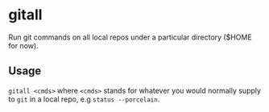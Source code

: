# gitall
Run git commands on all local repos under a particular directory ($HOME for now).

## Usage
`gitall <cmds>`
where `<cmds>` stands for whatever you would normally supply to `git` in a local repo, e.g `status --porcelain`.
